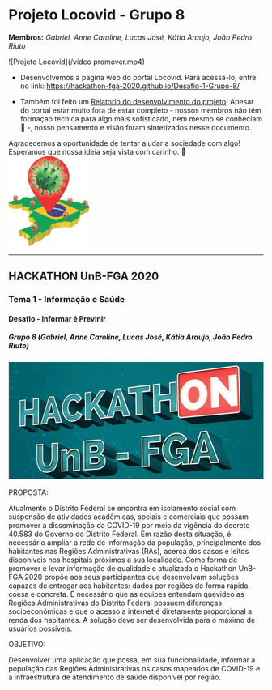 # Projeto Locovid - Grupo 8
**Membros:** _Gabriel, Anne Caroline, Lucas José, Kátia Araujo, João Pedro Riuto_

![Projeto Locovid](/video promover.mp4)

* Desenvolvemos a pagina web do portal Locovid.
Para acessa-lo, entre no link:  https://hackathon-fga-2020.github.io/Desafio-1-Grupo-8/

* Também foi feito um [Relatorio do desenvolvimento do projeto](/relatorio_projeto_locovid_grupo8.pdf)! Apesar do portal estar muito fora de estar completo \- nossos membros não têm formaçao tecnica para algo mais sofisticado, nem mesmo se conheciam :slightly_frowning_face: \-, nosso pensamento e visão foram sintetizados nesse documento.

Agradecemos a oportunidade de tentar ajudar a sociedade com algo! Esperamos que nossa ideia seja vista com carinho. :sunrise_over_mountains:
 ![Projeto Locovid](/imgs/logo_github.png)

***
## HACKATHON UnB-FGA 2020

### Tema 1 - Informação e Saúde
#### Desafio - Informar é Previnir
##### Grupo 8 (Gabriel, Anne Caroline, Lucas José, Kátia Araujo, João Pedro Riuto)

![hackaton unb](/images/logo.png)

PROPOSTA:

  Atualmente o Distrito Federal se encontra em isolamento social com suspensão de atividades
acadêmicas, sociais e comerciais que possam promover a disseminação da COVID-19 por meio
da vigência do decreto 40.583 do Governo do Distrito Federal. Em razão desta situação, é
necessário ampliar a rede de informação da população, principalmente dos habitantes nas
Regiões Administrativas (RAs), acerca dos casos e leitos disponíveis nos hospitais próximos a
sua localidade.
  Como forma de promover e levar informação de qualidade e atualizada o Hackathon UnB-FGA
2020 propõe aos seus participantes que desenvolvam soluções capazes de entregar aos
habitantes: dados por regiões de forma rápida, coesa e concreta. É necessário que as equipes
entendam quevideo
as Regiões Administrativas do Distrito Federal possuem diferenças
socioeconômicas e que o acesso a internet é diretamente proporcional a renda dos habitantes. A
solução deve ser desenvolvida para o máximo de usuários possíveis.

OBJETIVO:

  Desenvolver uma aplicação que possa, em sua funcionalidade, informar a população das Regiões
Administrativas os casos mapeados de COVID-19 e a infraestrutura de atendimento de saúde
disponível por região.

